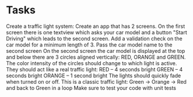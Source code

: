 #  Tasks

Create a traffic light system:
Create an app that has 2 screens.
On the first screen there is one textview which asks your car model and a button "Start Driving" which leads to the second screen.
Add a validation check on the car model for a minimum length of 3.
Pass the car model name to the second screen
On the second screen the car model is displayed at the top and below there are 3 circles aligned vertically: RED, ORANGE and GREEN.
The color intensity of the circles should change to which light is active. They should act like a real traffic light:
RED – 4 seconds bright
GREEN – 4 seconds bright
ORANGE – 1 second bright
The lights should quickly fade when turned on or off.
This is a classic traffic light: Green → Orange → Red and back to Green in a loop
Make sure to test your code with unit tests
